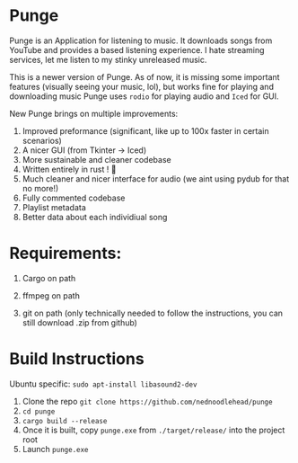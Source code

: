 # Punge
Punge is an Application for listening to music. It downloads songs from YouTube and provides a based listening experience. I hate streaming services, let me listen to my stinky unreleased music.

This is a newer version of Punge. As of now, it is missing some important features (visually seeing your music, lol), but works fine for playing and downloading music
Punge uses `rodio` for playing audio and `Iced` for GUI.

New Punge brings on multiple improvements:

1) Improved preformance (significant, like up to 100x faster in certain scenarios)
2) A nicer GUI (from Tkinter -> Iced)
3) More sustainable and cleaner codebase
4) Written entirely in rust ! 🦀
5) Much cleaner and nicer interface for audio (we aint using pydub for that no more!)
6) Fully commented codebase
7) Playlist metadata
8) Better data about each individiual song

# Requirements:
1. Cargo on path

2. ffmpeg on path

3. git on path (only technically needed to follow the instructions, you can still download .zip from github)

# Build Instructions

Ubuntu specific:
   `sudo apt-install libasound2-dev`


1. Clone the repo `git clone https://github.com/nednoodlehead/punge`
2. `cd punge`
3. `cargo build --release`
4. Once it is built, copy `punge.exe` from `./target/release/` into the project root 
5. Launch `punge.exe`
